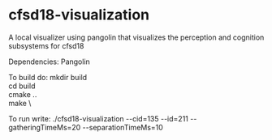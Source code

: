 # cfsd18-visualization
A local visualizer using pangolin that visualizes the perception and cognition subsystems for cfsd18

Dependencies:
Pangolin

To build do:
mkdir build \
cd build \
cmake .. \
make \

To run write:
./cfsd18-visualization --cid=135 --id=211 --gatheringTimeMs=20 --separationTimeMs=10



